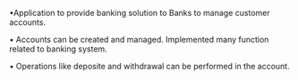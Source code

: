 •Application to provide banking solution to Banks to manage customer accounts.

• Accounts can be created and managed. Implemented many function related to banking system.

• Operations like deposite and withdrawal can be performed in the account.